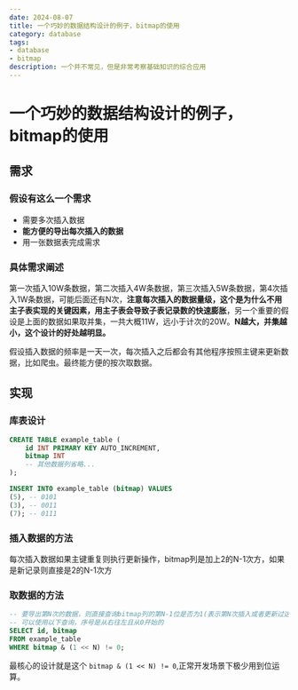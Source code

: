 ```yaml
---
date: 2024-08-07
title: 一个巧妙的数据结构设计的例子，bitmap的使用
category: database
tags:
- database
- bitmap
description: 一个并不常见，但是非常考察基础知识的综合应用 
---
```

# 一个巧妙的数据结构设计的例子，bitmap的使用

## 需求
### 假设有这么一个需求
 - 需要多次插入数据
 - **能方便的导出每次插入的数据**
 - 用一张数据表完成需求

### 具体需求阐述
第一次插入10W条数据，第二次插入4W条数据，第三次插入5W条数据，第4次插入1W条数据，可能后面还有N次，**注意每次插入的数据量级，这个是为什么不用主子表实现的关键因素，用主子表会导致子表记录数的快速膨胀**，另一个重要的假设是上面的数据如果取并集，一共大概11W，远小于计次的20W。**N越大，并集越小，这个设计的好处越明显。**  

假设插入数据的频率是一天一次，每次插入之后都会有其他程序按照主键来更新数据，比如爬虫。最终能方便的按次取数据。  

## 实现

### 库表设计
```sql
CREATE TABLE example_table (
    id INT PRIMARY KEY AUTO_INCREMENT,
    bitmap INT
    -- 其他数据列省略...
);

INSERT INTO example_table (bitmap) VALUES
(5), -- 0101
(3), -- 0011
(7); -- 0111
```
### 插入数据的方法
每次插入数据如果主键重复则执行更新操作，bitmap列是加上2的N-1次方，如果是新记录则直接是2的N-1次方

### 取数据的方法

```sql
-- 要导出第N次的数据，则直接查询bitmap列的第N-1位是否为1(表示第N次插入或者更新过这条数据)；
-- 可以使用以下查询，序号是从右往左且从0开始的
SELECT id, bitmap
FROM example_table
WHERE bitmap & (1 << N) != 0;
```

最核心的设计就是这个 `bitmap & (1 << N) != 0`,正常开发场景下极少用到位运算。
